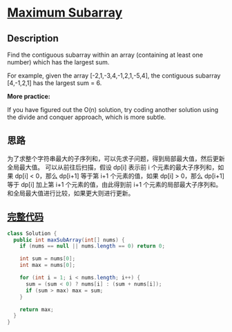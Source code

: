 # [Maximum Subarray][title]

## Description

Find the contiguous subarray within an array (containing at least one number) which has the largest sum.

For example, given the array [-2,1,-3,4,-1,2,1,-5,4],
the contiguous subarray [4,-1,2,1] has the largest sum = 6.

**More practice:**

If you have figured out the O(n) solution, try coding another solution using the divide and conquer approach, which is more subtle.

## 思路

为了求整个字符串最大的子序列和，可以先求子问题，得到局部最大值，然后更新全局最大值。
可以从前往后扫描，假设 dp[i] 表示前 i 个元素的最大子序列和，如果 dp[i] < 0，那么 dp[i+1] 等于第 i+1 个元素的值，如果 dp[i] > 0，那么 dp[i+1] 等于 dp[i] 加上第 i+1 个元素的值，由此得到前 i+1 个元素的局部最大子序列和。和全局最大值进行比较，如果更大则进行更新。

## [完整代码][src]

```java
class Solution {
  public int maxSubArray(int[] nums) {
    if (nums == null || nums.length == 0) return 0;

    int sum = nums[0];
    int max = nums[0];

    for (int i = 1; i < nums.length; i++) {
      sum = (sum < 0) ? nums[i] : (sum + nums[i]);
      if (sum > max) max = sum;
    }

    return max;
  }
}
```

[title]: https://leetcode.com/problems/maximum-subarray
[src]: https://github.com/andavid/leetcode-java/blob/master/src/com/andavid/leetcode/_053/Solution.java
